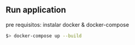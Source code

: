 ## Run application

pre requisitos:
instalar docker & docker-compose

```sh
$> docker-compose up --build
```
